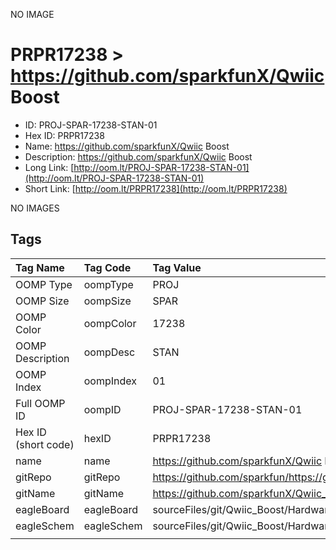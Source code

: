


  
NO IMAGE  
# PRPR17238 > https://github.com/sparkfunX/Qwiic Boost

- ID: PROJ-SPAR-17238-STAN-01
- Hex ID: PRPR17238
- Name: https://github.com/sparkfunX/Qwiic Boost
- Description: https://github.com/sparkfunX/Qwiic Boost
- Long Link: [http://oom.lt/PROJ-SPAR-17238-STAN-01](http://oom.lt/PROJ-SPAR-17238-STAN-01)
- Short Link: [http://oom.lt/PRPR17238](http://oom.lt/PRPR17238)
  
NO IMAGES  
## Tags
  

|Tag Name|Tag Code|Tag Value|
| :--- | :--- | :--- |
|OOMP Type|oompType|PROJ|
|OOMP Size|oompSize|SPAR|
|OOMP Color|oompColor|17238|
|OOMP Description|oompDesc|STAN|
|OOMP Index|oompIndex|01|
|Full OOMP ID|oompID|PROJ-SPAR-17238-STAN-01|
|Hex ID (short code)|hexID|PRPR17238|
|name|name|https://github.com/sparkfunX/Qwiic Boost|
|gitRepo|gitRepo|https://github.com/sparkfun/https://github.com/sparkfunX/Qwiic_Boost|
|gitName|gitName|https://github.com/sparkfunX/Qwiic_Boost|
|eagleBoard|eagleBoard|sourceFiles/git/Qwiic_Boost/Hardware/Qwiic_Boost.brd|
|eagleSchem|eagleSchem|sourceFiles/git/Qwiic_Boost/Hardware/Qwiic_Boost.sch|
||||
